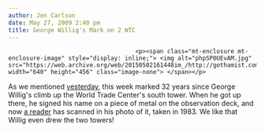 ```yaml
---
author: Jen Carlson
date: May 27, 2009 2:40 pm
title: George Willig's Mark on 2 WTC
---
```


	
										<p><span class="mt-enclosure mt-enclosure-image" style="display: inline;"> <img alt="phpSP0UEvAM.jpg" src="https://web.archive.org/web/20150502161448im_/http://gothamist.com/attachments/arts_jen/phpSP0UEvAM.jpg" width="640" height="456" class="image-none"> </span></p>

<p>As we mentioned <a href="https://web.archive.org/web/20150502161448/http://gothamist.com/2009/05/26/willig.php">yesterday</a>, this week marked 32 years since George Willig&apos;s climb up the World Trade Center&apos;s south tower. When he got up there, he signed his name on a piece of metal on the observation deck, and now <a href="https://web.archive.org/web/20150502161448/http://inklake.typepad.com/ink_lake/2009/05/theres-only-one-way-to-go-and-thats-up.html">a reader</a> has scanned in his photo of it, taken in 1983. We like that Willig even drew the two towers!</p>					
										
									
				